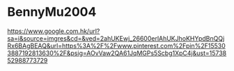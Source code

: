 # BennyMu2004

https://www.google.com.hk/url?sa=i&source=imgres&cd=&ved=2ahUKEwj_26600erlAhUKJhoKHYpdBnQQjRx6BAgBEAQ&url=https%3A%2F%2Fwww.pinterest.com%2Fpin%2F155303887192813630%2F&psig=AOvVaw2QA61JqMGPs5Scbg1XpC4j&ust=1573852988773729
